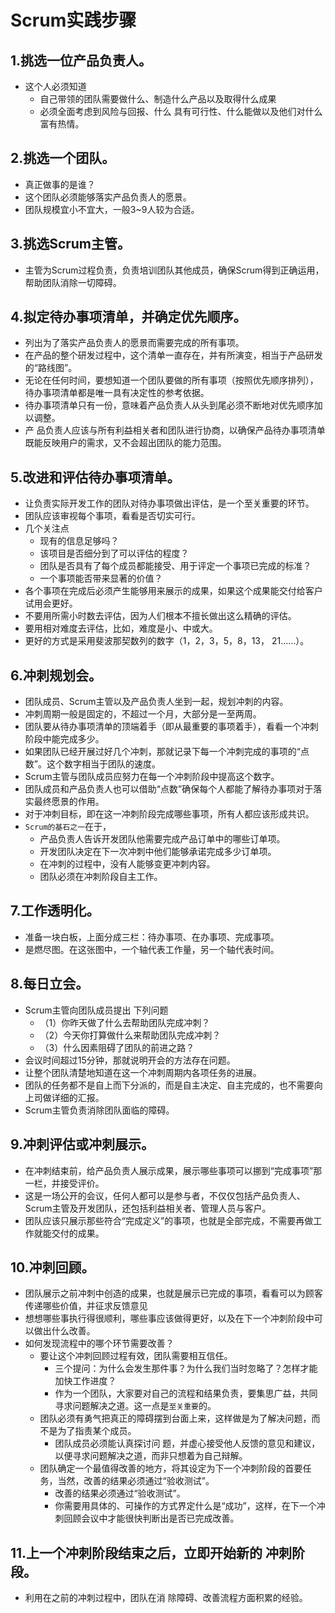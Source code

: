 # Scrum实践步骤

## 1.挑选一位产品负责人。
* 这个人必须知道
  * 自己带领的团队需要做什么、制造什么产品以及取得什么成果
  * 必须全面考虑到风险与回报、什么 具有可行性、什么能做以及他们对什么富有热情。

## 2.挑选一个团队。
* 真正做事的是谁？
* 这个团队必须能够落实产品负责人的愿景。
* 团队规模宜小不宜大，一般3~9人较为合适。

## 3.挑选Scrum主管。
* 主管为Scrum过程负责，负责培训团队其他成员，确保Scrum得到正确运用，帮助团队消除一切障碍。

## 4.拟定待办事项清单，并确定优先顺序。
* 列出为了落实产品负责人的愿景而需要完成的所有事项。
* 在产品的整个研发过程中，这个清单一直存在，并有所演变，相当于产品研发的“路线图”。
* 无论在任何时间，要想知道一个团队要做的所有事项（按照优先顺序排列），待办事项清单都是唯一具有决定性的参考依据。
* 待办事项清单只有一份，意味着产品负责人从头到尾必须不断地对优先顺序加以调整。
* 产 品负责人应该与所有利益相关者和团队进行协商，以确保产品待办事项清单既能反映用户的需求，又不会超出团队的能力范围。

## 5.改进和评估待办事项清单。
* 让负责实际开发工作的团队对待办事项做出评估，是一个至关重要的环节。
* 团队应该审视每个事项，看看是否切实可行。
* 几个关注点
  * 现有的信息足够吗？
  * 该项目是否细分到了可以评估的程度？
  * 团队是否具有了每个成员都能接受、用于评定一个事项已完成的标准？
  * 一个事项能否带来显著的价值？
* 各个事项在完成后必须产生能够用来展示的成果，如果这个成果能交付给客户试用会更好。
* 不要用所需小时数去评估，因为人们根本不擅长做出这么精确的评估。
* 要用相对难度去评估，比如，难度是小、中或大。
* 更好的方式是采用斐波那契数列的数字（1，2，3，5，8，13， 21……）。

## 6.冲刺规划会。
* 团队成员、Scrum主管以及产品负责人坐到一起，规划冲刺的内容。
* 冲刺周期一般是固定的，不超过一个月，大部分是一至两周。
* 团队要从待办事项清单的顶端着手（即从最重要的事项着手），看看一个冲刺阶段中能完成多少。
* 如果团队已经开展过好几个冲刺，那就记录下每一个冲刺完成的事项的“点数”。这个数字相当于团队的速度。
* Scrum主管与团队成员应努力在每一个冲刺阶段中提高这个数字。
* 团队成员和产品负责人也可以借助“点数”确保每个人都能了解待办事项对于落实最终愿景的作用。
* 对于冲刺目标，即在这一冲刺阶段完成哪些事项，所有人都应该形成共识。
* `Scrum的基石之一`在于，
  * 产品负责人告诉开发团队他需要完成产品订单中的哪些订单项。
  * 开发团队决定在下一次冲刺中他们能够承诺完成多少订单项。
  * 在冲刺的过程中，没有人能够变更冲刺内容。
  * 团队必须在冲刺阶段自主工作。

## 7.工作透明化。
* 准备一块白板，上面分成三栏：待办事项、在办事项、完成事项。
* 是燃尽图。在这张图中，一个轴代表工作量，另一个轴代表时间。

## 8.每日立会。
* Scrum主管向团队成员提出 下列问题
  * （1）你昨天做了什么去帮助团队完成冲刺？
  * （2）今天你打算做什么来帮助团队完成冲刺？
  * （3）什么因素阻碍了团队的前进之路？
* 会议时间超过15分钟，那就说明开会的方法存在问题。
* 让整个团队清楚地知道在这一个冲刺周期内各项任务的进展。
* 团队的任务都不是自上而下分派的，而是自主决定、自主完成的，也不需要向上司做详细的汇报。
* Scrum主管负责消除团队面临的障碍。

## 9.冲刺评估或冲刺展示。
* 在冲刺结束前，给产品负责人展示成果，展示哪些事项可以挪到“完成事项”那一栏，并接受评价。
* 这是一场公开的会议，任何人都可以是参与者，不仅仅包括产品负责人、Scrum主管及开发团队，还包括利益相关者、管理人员与客户。
* 团队应该只展示那些符合“完成定义”的事项，也就是全部完成，不需要再做工作就能交付的成果。

## 10.冲刺回顾。
* 团队展示之前冲刺中创造的成果，也就是展示已完成的事项，看看可以为顾客传递哪些价值，并征求反馈意见
* 想想哪些事执行得很顺利，哪些事应该做得更好，以及在下一个冲刺阶段中可以做出什么改善。
* 如何发现流程中的哪个环节需要改善？
  * 要让这个冲刺回顾过程有效，团队需要相互信任。
    * 三个提问：为什么会发生那件事？为什么我们当时忽略了？怎样才能 加快工作进度？
    * 作为一个团队，大家要对自己的流程和结果负责，要集思广益，共同寻求问题解决之道。这一点是`至关重要`的。
  * 团队必须有勇气把真正的障碍摆到台面上来，这样做是为了解决问题，而不是为了指责某个成员。
    * 团队成员必须能认真探讨问 题，并虚心接受他人反馈的意见和建议，以便寻求问题解决之道，而非只想着为自己辩解。
  * 团队确定一个最值得改善的地方，将其设定为下一个冲刺阶段的首要任务，当然，改善的结果必须通过“验收测试”。
    * 改善的结果必须通过“验收测试”。
    * 你需要用具体的、可操作的方式界定什么是“成功”，这样，在下一个冲刺回顾会议中才能很快判断出是否已完成改善。

## 11.上一个冲刺阶段结束之后，立即开始新的 冲刺阶段。
* 利用在之前的冲刺过程中，团队在消 除障碍、改善流程方面积累的经验。